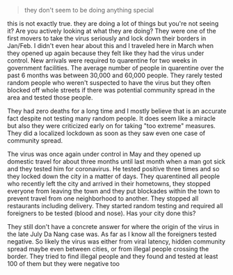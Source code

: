 > they don't seem to be doing anything special

this is not exactly true. they are doing a lot of things but you're not seeing it? Are you actively looking at what they are doing? They were one of the first movers to take the virus seriously and lock down their borders in Jan/Feb. I didn't even hear about this and I traveled here in March when they opened up again because they felt like they had the virus under control. 
New arrivals were required to quarentine for two weeks in government facilities. The average number of people in quarentine over the past 6 months was between 30,000 and 60,000 people. They  rarely tested random people who weren't suspected to have the virus but they often blocked off whole streets if there was potential community spread in the area and tested those people.

They had zero deaths for a long time and I mostly believe that is an accurate fact despite not testing many random people. It does seem like a miracle but also they were criticized early on for taking "too extreme" measures. They did a localized lockdown as soon as they saw even one case of community spread.

The virus was once again under control in May and they opened up domestic travel for about three months until last month when a man got sick and they tested him for coronavirus. He tested positive three times and so they locked down the city in a matter of days. They quarentined all people who recently left the city and arrived in their hometowns, they stopped everyone from leaving the town and they put blockades within the town to prevent travel from one neighborhood to another. They stopped all restaurants including delivery. They started random testing and required all foreigners to be tested (blood and nose). Has your city done this?

They still don't have a concrete answer for where the origin of the virus in the late July Da Nang case was. As far as I know all the foreigners tested negative. So likely the virus was either from viral latency, hidden community spread maybe even between cities, or from illegal people crossing the border. They tried to find illegal people and they found and tested at least 100 of them but they were negative too

